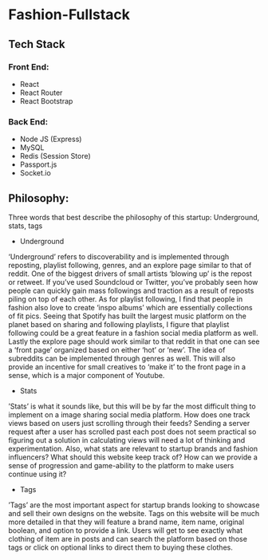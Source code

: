 # Fashion-Fullstack

## Tech Stack
### Front End:
* React
* React Router
* React Bootstrap
### Back End:
* Node JS (Express)
* MySQL
* Redis (Session Store)
* Passport.js
* Socket.io

## Philosophy:

Three words that best describe the philosophy of this startup: Underground, stats, tags

* Underground

‘Underground’ refers to discoverability and is implemented through reposting, playlist following, genres, and an explore page similar to that of reddit. One of the biggest drivers of small artists ‘blowing up’ is the repost or retweet. If you’ve used Soundcloud or Twitter, you’ve probably seen how people can quickly gain mass followings and traction as a result of reposts piling on top of each other. As for playlist following, I find that people in fashion also love to create ‘inspo albums’ which are essentially collections of fit pics. Seeing that Spotify has built the largest music platform on the planet based on sharing and following playlists, I figure that playlist following could be a great feature in a fashion social media platform as well. Lastly the explore page should work similar to that reddit in that one can see a ‘front page’ organized based on either ‘hot’ or ‘new’. The idea of subreddits can be implemented through genres as well. This will also provide an incentive for small creatives to ‘make it’ to the front page in a sense, which is a major component of Youtube.

* Stats

’Stats’ is what it sounds like, but this will be by far the most difficult thing to implement on a image sharing social media platform. How does one track views based on users just scrolling through their feeds? Sending a server request after a user has scrolled past each post does not seem practical so figuring out a solution in calculating views will need a lot of thinking and experimentation. Also, what stats are relevant to startup brands and fashion influencers? What should this website keep track of? How can we provide a sense of progression and game-ability to the platform to make users continue using it?  

* Tags

’Tags’ are the most important aspect for startup brands looking to showcase and sell their own designs on the website. Tags on this website will be much more detailed in that they will feature a brand name, item name, original boolean, and option to provide a link. Users will get to see exactly what clothing of item are in posts and can search the platform based on those tags or click on optional links to direct them to buying these clothes.
